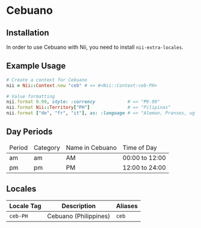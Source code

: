 <!-- This file has been generated. Source: languages/_template.md.erb -->

# Cebuano

## Installation

In order to use Cebuano with Nii, you need to install `nii-extra-locales`.

## Example Usage

``` ruby
# Create a context for Cebuano
nii = Nii::Context.new "ceb" # => #<Nii::Context:ceb-PH>

# Value formatting
nii.format 9.99, style: :currency            # => "₱9.99"
nii.format Nii::Territory["PH"]              # => "Pilipinas"
nii.format ["de", "fr", "it"], as: :language # => "Aleman, Pranses, ug Italiano"
```

## Day Periods


<table>
  <thead>
    <tr>
      <td>Period</td>
      <td>Category</td>
      <td>Name in Cebuano</td>
      <td>Time of Day</td>
    </tr>
  </thead>
  <tbody>
    <tr>
      <td>am</td>
      <td>am</td>
      <td>AM</td>
      <td>00:00 to 12:00</td>
    </tr>
    <tr>
      <td>pm</td>
      <td>pm</td>
      <td>PM</td>
      <td>12:00 to 24:00</td>
    </tr>
  </tbody>
</table>



## Locales

<table>
  <thead>
    <tr>
      <th>Locale Tag</th>
      <th>Description</th>
      <th>Aliases</th>
    </tr>
  </thead>
  <tbody>
    <tr>
      <td><code>ceb-PH</code></td>
      <td>Cebuano (Philippines)</td>
      <td><code>ceb</code></td>
    </tr>
  </tbody>
</table>

